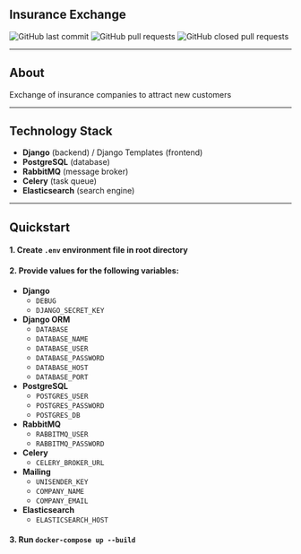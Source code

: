 ## Insurance Exchange
![GitHub last commit](https://img.shields.io/github/last-commit/duseth/Insurance-Exchange?label=updated&logo=ableton-live&logoColor=black)
![GitHub pull requests](https://img.shields.io/github/issues-pr/duseth/Insurance-Exchange?logo=git&logoColor=white)
![GitHub closed pull requests](https://img.shields.io/github/issues-pr-closed/duseth/Insurance-Exchange?logo=git&logoColor=white)
***
## About
Exchange of insurance companies to attract new customers
***
## Technology Stack
* **Django** (backend) / Django Templates (frontend)
* **PostgreSQL** (database)
* **RabbitMQ** (message broker)
* **Celery** (task queue)
* **Elasticsearch** (search engine)
***
## Quickstart
#### 1. Create `.env` environment file in root directory
#### 2. Provide values for the following variables:
   * **Django**
       * `DEBUG`
       * `DJANGO_SECRET_KEY`
   * **Django ORM**
     * `DATABASE`
     * `DATABASE_NAME`
     * `DATABASE_USER`
     * `DATABASE_PASSWORD`
     * `DATABASE_HOST`
     * `DATABASE_PORT`
   * **PostgreSQL**
     * `POSTGRES_USER`
     * `POSTGRES_PASSWORD`
     * `POSTGRES_DB`
   * **RabbitMQ**
     * `RABBITMQ_USER`
     * `RABBITMQ_PASSWORD`
   * **Celery**
     * `CELERY_BROKER_URL`
   * **Mailing**
     * `UNISENDER_KEY`
     * `COMPANY_NAME`
     * `COMPANY_EMAIL`
   * **Elasticsearch**
     * `ELASTICSEARCH_HOST`
#### 3. Run `docker-compose up --build`